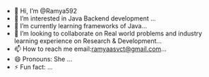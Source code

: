 - 👋 Hi, I’m @Ramya592
- 👀 I’m interested in Java Backend development ...
- 🌱 I’m currently learning frameworks of Java...
- 💞️ I’m looking to collaborate on Real world problems and industry learning experience on Research & Development...
- 📫 How to reach me email:ramyaasvct@gmail.com...
- 😄 Pronouns: She ...
- ⚡ Fun fact: ...

<!---
Ramya592/Ramya592 is a ✨ special ✨ repository because its `README.md` (this file) appears on your GitHub profile.
You can click the Preview link to take a look at your changes.
--->
